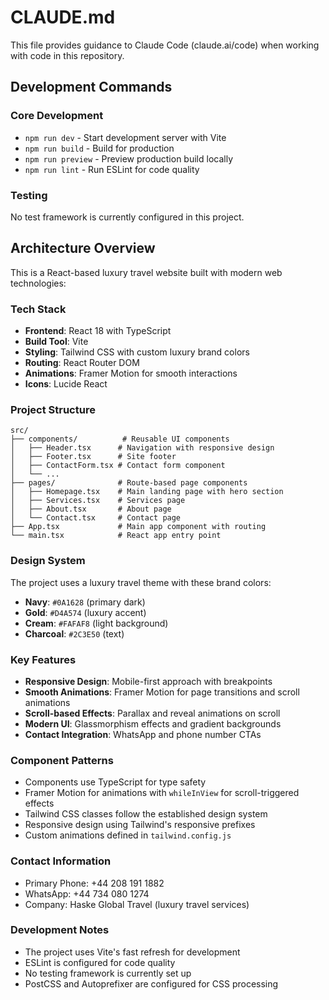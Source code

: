 # CLAUDE.md

This file provides guidance to Claude Code (claude.ai/code) when working with code in this repository.

## Development Commands

### Core Development
- `npm run dev` - Start development server with Vite
- `npm run build` - Build for production
- `npm run preview` - Preview production build locally
- `npm run lint` - Run ESLint for code quality

### Testing
No test framework is currently configured in this project.

## Architecture Overview

This is a React-based luxury travel website built with modern web technologies:

### Tech Stack
- **Frontend**: React 18 with TypeScript
- **Build Tool**: Vite
- **Styling**: Tailwind CSS with custom luxury brand colors
- **Routing**: React Router DOM
- **Animations**: Framer Motion for smooth interactions
- **Icons**: Lucide React

### Project Structure
```
src/
├── components/          # Reusable UI components
│   ├── Header.tsx      # Navigation with responsive design
│   ├── Footer.tsx      # Site footer
│   ├── ContactForm.tsx # Contact form component
│   └── ...
├── pages/              # Route-based page components
│   ├── Homepage.tsx    # Main landing page with hero section
│   ├── Services.tsx    # Services page
│   ├── About.tsx       # About page
│   └── Contact.tsx     # Contact page
├── App.tsx             # Main app component with routing
└── main.tsx            # React app entry point
```

### Design System
The project uses a luxury travel theme with these brand colors:
- **Navy**: `#0A1628` (primary dark)
- **Gold**: `#D4A574` (luxury accent)
- **Cream**: `#FAFAF8` (light background)
- **Charcoal**: `#2C3E50` (text)

### Key Features
- **Responsive Design**: Mobile-first approach with breakpoints
- **Smooth Animations**: Framer Motion for page transitions and scroll animations
- **Scroll-based Effects**: Parallax and reveal animations on scroll
- **Modern UI**: Glassmorphism effects and gradient backgrounds
- **Contact Integration**: WhatsApp and phone number CTAs

### Component Patterns
- Components use TypeScript for type safety
- Framer Motion for animations with `whileInView` for scroll-triggered effects
- Tailwind CSS classes follow the established design system
- Responsive design using Tailwind's responsive prefixes
- Custom animations defined in `tailwind.config.js`

### Contact Information
- Primary Phone: +44 208 191 1882
- WhatsApp: +44 734 080 1274
- Company: Haske Global Travel (luxury travel services)

### Development Notes
- The project uses Vite's fast refresh for development
- ESLint is configured for code quality
- No testing framework is currently set up
- PostCSS and Autoprefixer are configured for CSS processing